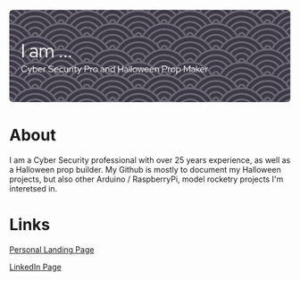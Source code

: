 ![Header pic](https://github.com/demonbrew/demonbrew/blob/main/assets/github-header-image.png)

# About
I am a Cyber Security professional with over 25 years experience, as well as a Halloween prop builder. My Github is mostly to document my Halloween projects, but also other Arduino / RaspberryPi, model rocketry projects I'm interetsed in.

# Links
[Personal Landing Page](https://waltberstler.com)

[LinkedIn Page](https://www.linkedin.com/in/wberstler/)
